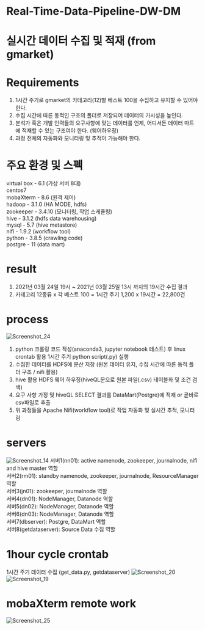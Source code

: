 # Real-Time-Data-Pipeline-DW-DM

# 실시간 데이터 수집 및 적재 (from gmarket)

# Requirements
1. 1시간 주기로 gmarket의 카테고리(12)별 베스트 100을 수집하고 유지할 수 있어야 한다.   
2. 수집 시간에 따른 동적인 구조의 폴더로 저장되어 데이터의 가시성을 높인다.
3. 분석가 혹은 개발 인력들의 요구사항에 맞는 데이터를 언제, 어디서든 데이터 마트에 적재할 수 있는 구조여야 한다. (웨어하우징)
4. 과정 전체의 자동화와 모니터링 및 추적이 가능해야 한다.

# 주요 환경 및 스펙
virtual box - 6.1 (가상 서버 8대)   
centos7   
mobaXterm - 8.6 (원격 제어)   
hadoop - 3.1.0 (HA MODE, hdfs)   
zookeeper - 3.4.10 (모니터링, 작업 스케쥴링)   
hive - 3.1.2 (hdfs data warehousing)   
mysql - 5.7 (hive metastore)   
nifi - 1.9.2 (workflow tool)   
python - 3.8.5 (crawling code)   
postgre - 11 (data mart)    

# result
1. 2021년 03월 24일 19시 ~ 2021년 03월 25일 13시 까지의 19시간 수집 결과
2. 카테고리 12종류 x 각 베스트 100 = 1시간 주기 1,200 x 19시간  = 22,800건

# process
![Screenshot_24](https://user-images.githubusercontent.com/66659846/112711394-5ba6c380-8f0b-11eb-9a3a-d92790bd22fa.png)

1. python 크롤링 코드 작성(anaconda3, jupyter notebook 테스트) 후 linux crontab 활용 1시간 주기 python script(.py) 실행   
2. 수집한 데이터를 HDFS에 분산 저장 (원본 데이터 유지, 수집 시간에 따른 동적 폴더 구조 / nifi 활용)   
3. hive 활용 HDFS 웨어 하우징(hiveQL문으로 원본 파일(.csv) 테이블화 및 조건 검색)   
4. 요구 사항 가정 및 hiveQL SELECT  결과를 DataMart(Postgre)에 적재 or 곧바로 csv파일로 추출
5. 위 과정들을 Apache Nifi(workflow tool)로 작업 자동화 및 실시간 추적, 모니터링

# servers
![Screenshot_14](https://user-images.githubusercontent.com/66659846/112711815-9100e080-8f0e-11eb-93ee-40c3c809374f.png)
서버1(nn01): active namenode, zookeeper, journalnode, nifi and hive master 역할   
서버2(rm01): standby namenode, zookeeper, journalnode, ResourceManager 역할   
서버3(jn01): zookeeper, journalnode 역할   
서버4(dn01): NodeManager, Datanode 역할   
서버5(dn02): NodeManager, Datanode 역할   
서버6(dn03): NodeManager, Datanode 역할   
서버7(dbserver): Postgre, DataMart 역할   
서버8(getdataserver): Source Data 수집 역할  

# 1hour cycle crontab
1시간 주기 데이터 수집 (get_data.py, getdataserver)
![Screenshot_20](https://user-images.githubusercontent.com/66659846/112711786-6020ab80-8f0e-11eb-9542-831890e6e512.png)
![Screenshot_19](https://user-images.githubusercontent.com/66659846/112711787-61ea6f00-8f0e-11eb-8e06-3a0170ae6496.png)

# mobaXterm remote work
![Screenshot_25](https://user-images.githubusercontent.com/66659846/112711853-de7d4d80-8f0e-11eb-8673-d2fa4d8219bd.png)


